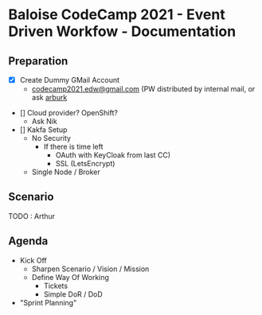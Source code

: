 # Baloise CodeCamp 2021 - Event Driven Workfow - Documentation

## Preparation
- [x] Create Dummy GMail Account
  - codecamp2021.edw@gmail.com (PW distributed by internal mail, or ask [arburk](https://github.com/arburk)
- [] Cloud provider? OpenShift?
  - Ask Nik
- [] Kakfa Setup
  - No Security
    - If there is time left
      - OAuth with KeyCloak from last CC)
      - SSL (LetsEncrypt)
  - Single Node / Broker

## Scenario
TODO : Arthur

## Agenda
- Kick Off
  - Sharpen Scenario / Vision / Mission
  - Define Way Of Working
    - Tickets
    - Simple DoR / DoD
- "Sprint Planning"
